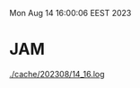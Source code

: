 Mon Aug 14 16:00:06 EEST 2023
# JAM
<a href='./cache/202308/14_16.log'>./cache/202308/14_16.log</a>

